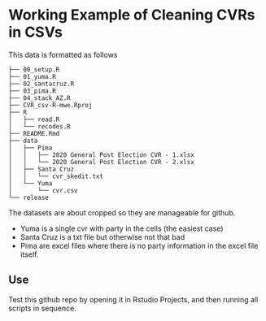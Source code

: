 Working Example of Cleaning CVRs in CSVs
================

This data is formatted as follows

    ├── 00_setup.R
    ├── 01_yuma.R
    ├── 02_santacruz.R
    ├── 03_pima.R
    ├── 04_stack_AZ.R
    ├── CVR_csv-R-mwe.Rproj
    ├── R
    │   ├── read.R
    │   └── recodes.R
    ├── README.Rmd
    ├── data
    │   ├── Pima
    │   │   ├── 2020 General Post Election CVR - 1.xlsx
    │   │   └── 2020 General Post Election CVR - 2.xlsx
    │   ├── Santa Cruz
    │   │   └── cvr_skedit.txt
    │   └── Yuma
    │       └── cvr.csv
    └── release

The datasets are about cropped so they are manageable for github.

- Yuma is a single cvr with party in the cells (the easiest case)
- Santa Cruz is a txt file but otherwise not that bad
- Pima are excel files where there is no party information in the excel
  file itself.

## Use

Test this github repo by opening it in Rstudio Projects, and then
running all scripts in sequence.

